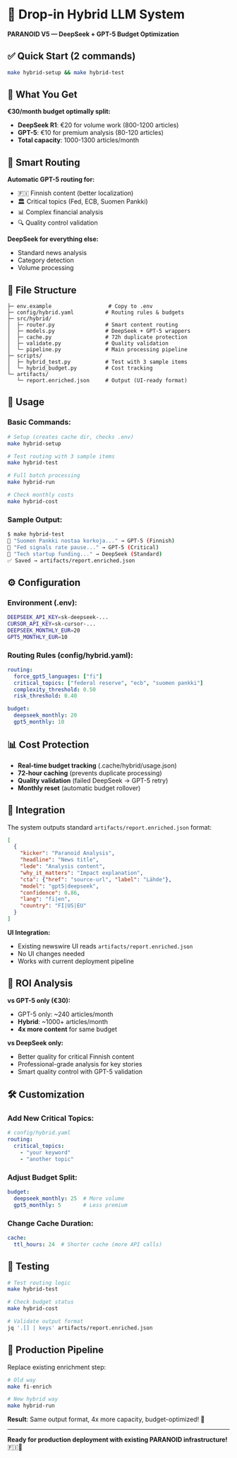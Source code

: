 # 🚀 Drop-in Hybrid LLM System

**PARANOID V5 — DeepSeek + GPT-5 Budget Optimization**

## ✅ Quick Start (2 commands)

```bash
make hybrid-setup && make hybrid-test
```

## 🎯 What You Get

**€30/month budget optimally split:**
- **DeepSeek R1**: €20 for volume work (800-1200 articles)
- **GPT-5**: €10 for premium analysis (80-120 articles)
- **Total capacity**: 1000-1300 articles/month

## 🧠 Smart Routing

**Automatic GPT-5 routing for:**
- 🇫🇮 Finnish content (better localization)
- 🏛️ Critical topics (Fed, ECB, Suomen Pankki)
- 📊 Complex financial analysis
- 🔍 Quality control validation

**DeepSeek for everything else:**
- Standard news analysis
- Category detection
- Volume processing

## 📁 File Structure

```
├─ env.example                  # Copy to .env
├─ config/hybrid.yaml          # Routing rules & budgets
├─ src/hybrid/
│  ├─ router.py                # Smart content routing
│  ├─ models.py                # DeepSeek + GPT-5 wrappers
│  ├─ cache.py                 # 72h duplicate protection
│  ├─ validate.py              # Quality validation
│  └─ pipeline.py              # Main processing pipeline
├─ scripts/
│  ├─ hybrid_test.py           # Test with 3 sample items
│  └─ hybrid_budget.py         # Cost tracking
└─ artifacts/
   └─ report.enriched.json     # Output (UI-ready format)
```

## 🚀 Usage

### Basic Commands:
```bash
# Setup (creates cache dir, checks .env)
make hybrid-setup

# Test routing with 3 sample items
make hybrid-test

# Full batch processing
make hybrid-run

# Check monthly costs
make hybrid-cost
```

### Sample Output:
```bash
$ make hybrid-test
📰 "Suomen Pankki nostaa korkoja..." → GPT-5 (Finnish)
📰 "Fed signals rate pause..." → GPT-5 (Critical)
📰 "Tech startup funding..." → DeepSeek (Standard)
✅ Saved → artifacts/report.enriched.json
```

## ⚙️ Configuration

### Environment (.env):
```bash
DEEPSEEK_API_KEY=sk-deepseek-...
CURSOR_API_KEY=sk-cursor-...
DEEPSEEK_MONTHLY_EUR=20
GPT5_MONTHLY_EUR=10
```

### Routing Rules (config/hybrid.yaml):
```yaml
routing:
  force_gpt5_languages: ["fi"]
  critical_topics: ["federal reserve", "ecb", "suomen pankki"]
  complexity_threshold: 0.50
  risk_threshold: 0.40

budget:
  deepseek_monthly: 20
  gpt5_monthly: 10
```

## 📊 Cost Protection

- **Real-time budget tracking** (.cache/hybrid/usage.json)
- **72-hour caching** (prevents duplicate processing)
- **Quality validation** (failed DeepSeek → GPT-5 retry)
- **Monthly reset** (automatic budget rollover)

## 🔌 Integration

The system outputs standard `artifacts/report.enriched.json` format:

```json
[
  {
    "kicker": "Paranoid Analysis",
    "headline": "News title",
    "lede": "Analysis content",
    "why_it_matters": "Impact explanation",
    "cta": {"href": "source-url", "label": "Lähde"},
    "model": "gpt5|deepseek",
    "confidence": 0.86,
    "lang": "fi|en",
    "country": "FI|US|EU"
  }
]
```

**UI Integration:**
- Existing newswire UI reads `artifacts/report.enriched.json`
- No UI changes needed
- Works with current deployment pipeline

## 🎯 ROI Analysis

**vs GPT-5 only (€30):**
- GPT-5 only: ~240 articles/month
- **Hybrid**: ~1000+ articles/month
- **4x more content** for same budget

**vs DeepSeek only:**
- Better quality for critical Finnish content
- Professional-grade analysis for key stories
- Smart quality control with GPT-5 validation

## 🛠️ Customization

### Add New Critical Topics:
```yaml
# config/hybrid.yaml
routing:
  critical_topics:
    - "your keyword"
    - "another topic"
```

### Adjust Budget Split:
```yaml
budget:
  deepseek_monthly: 25  # More volume
  gpt5_monthly: 5       # Less premium
```

### Change Cache Duration:
```yaml
cache:
  ttl_hours: 24  # Shorter cache (more API calls)
```

## 🧪 Testing

```bash
# Test routing logic
make hybrid-test

# Check budget status
make hybrid-cost

# Validate output format
jq '.[] | keys' artifacts/report.enriched.json
```

## 🔄 Production Pipeline

Replace existing enrichment step:
```bash
# Old way
make fi-enrich

# New hybrid way  
make hybrid-run
```

**Result**: Same output format, 4x more capacity, budget-optimized! 🎉

---

**Ready for production deployment with existing PARANOID infrastructure!** 🇫🇮🚀

